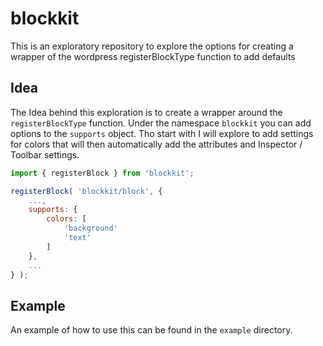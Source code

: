 # blockkit
This is an exploratory repository to explore the options for creating a wrapper of the wordpress registerBlockType function to add defaults

## Idea

The Idea behind this exploration is to create a wrapper around the `registerBlockType` function. Under the namespace `blockkit` you can add options to the `supports` object. Tho start with I will explore to add settings for colors that will then automatically add the attributes and Inspector / Toolbar settings. 

```js
import { registerBlock } from 'blockkit';

registerBlock( 'blockkit/block', {
    ...,
    supports: {
        colors: [
            'background'
            'text'
        ]
    },
    ...
} );
```

## Example

An example of how to use this can be found in the `example` directory.